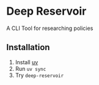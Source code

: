 # Deep Reservoir

A CLI Tool for researching policies

## Installation

1. Install [uv](https://docs.astral.sh/uv/getting-started/installation/)
2. Run `uv sync`
3. Try `deep-reservoir`
